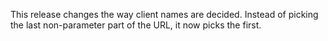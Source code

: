 This release changes the way client names are decided.  Instead of picking the last non-parameter part of the URL, it now picks the first.